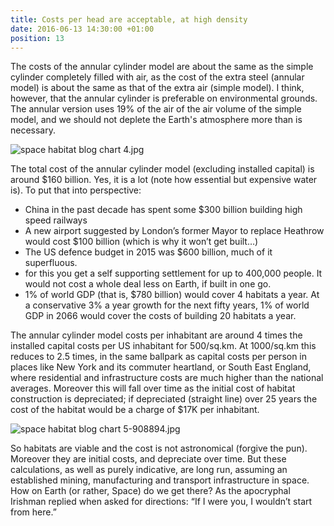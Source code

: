 ```yaml
---
title: Costs per head are acceptable, at high density
date: 2016-06-13 14:30:00 +01:00
position: 13
---
```


The costs of the annular cylinder model are about the same as the simple cylinder completely filled with air, as the cost of the extra steel (annular model)  is about the same as that of the extra air (simple model).  I think, however, that the annular cylinder is preferable on environmental grounds. The annular version uses 19% of the air of the air volume of the simple model, and we should not deplete the Earth's atmosphere more than is necessary. 

![space habitat blog chart 4.jpg](/uploads/space%20habitat%20blog%20chart%204.jpg)

The total cost of the annular cylinder model (excluding installed capital) is around $160 billion. Yes, it is a lot (note how essential but expensive water is).  To put that into perspective:

- China in the past decade has spent some $300 billion building high speed railways
- A new airport suggested by London’s former Mayor to replace Heathrow would cost $100 billion (which is why it won’t get built…)
- The US defence budget in 2015 was $600 billion, much of it superfluous.
- for this you get a self supporting settlement for up to 400,000 people. It would not cost a whole deal less on Earth, if built in one go.
- 1% of world GDP (that is, $780 billion) would cover 4 habitats a year. At a conservative 3% a year growth for the next fifty years, 1% of world GDP  in 2066  would cover the costs of building 20 habitats a year.

The annular cylinder model costs per inhabitant are around 4 times the installed capital costs per US inhabitant for 500/sq.km. At 1000/sq.km this reduces to 2.5 times, in the same ballpark as capital costs per person in places like New York and its commuter heartland, or South East England, where residential and infrastructure costs are much higher than the national averages. Moreover this will fall over time as the initial cost of habitat construction is depreciated; if depreciated (straight line) over 25 years the cost of the habitat would be a charge of $17K per inhabitant. 

![space habitat blog chart 5-908894.jpg](/uploads/space%20habitat%20blog%20chart%205-908894.jpg)

So habitats are viable and the cost is not astronomical (forgive the pun). Moreover they are initial costs, and depreciate over time.  But these calculations, as well as purely indicative,  are long run, assuming an established mining, manufacturing and transport infrastructure in space. How on Earth (or rather, Space) do we get there? As the apocryphal Irishman replied when asked for directions: “If I were you, I wouldn’t start from here.”
